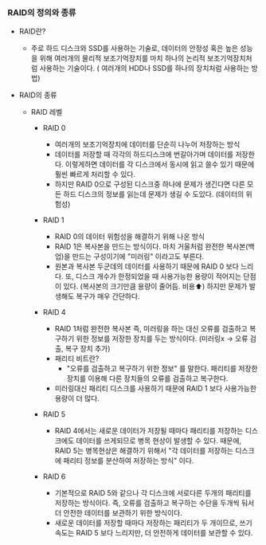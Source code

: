 ### RAID의 정의와 종류

- RAID란?

  - 주로 하드 디스크와 SSD를 사용하는 기술로,
    데이터의 안정성 혹은 높은 성능을 위해 여러개의 물리적 보조기억장치를 마치 하나의 논리적 보조기억장치처럼 사용하는 기술이다.
    ( 여러개의 HDD나 SSD를 하나의 장치처럼 사용하는 방법)

- RAID의 종류

  - RAID 레벨

    - RAID 0

      - 여러개의 보조기억장치에 데이터를 단순히 나누어 저장하는 방식
      - 데이터를 저장할 때 각각의 하드디스크에 번갈아가며 데이터를 저장한다.
        이렇게하면 데이터를 각 디스크에서 동시에 읽고 쓸수 있기 때문에 훨씬 빠르게 처리할 수 있다.
      - 하지만 RAID 0으로 구성된 디스크중 하나에 문제가 생긴다면 다른 모든 하드 디스크의 정보를 읽는데 문제가 생길 수 도있다. (데이터의 위험성)

    - RAID 1

      - RAID 0의 데이터 위험성을 해결하기 위해 나온 방식
      - RAID 1은 복사본을 만드는 방식이다. 마치 거울처럼 완전한 복사본(백업)을 만드는 구성이기에 "미러링" 이라고도 부른다.
      - 원본과 복사본 두군데의 데이터를 사용하기 때문에 RAID 0 보다 느리다. 또, 디스크 개수가 한정되었을 때 사용가능한 용량이 적어지는 단점이 있다. (복사본의 크기만큼 용량이 줄어듬. 비용⬆️)
        하지만 문제가 발생해도 복구가 매우 간단하다.

    - RAID 4

      - RAID 1처럼 완전한 복사본 즉, 미러링을 하는 대신 오류를 검출하고 복구하기 위한 정보를 저장한 장치를 두는 방식이다. (미러링x -> 오류 검출, 복구 장치 추가)
      - 패리티 비트란?
        - "오류를 검출하고 복구하기 위한 정보" 를 말한다.
          패리티를 저장한 장치를 이용해 다른 장치들의 오류를 검출하고 복구한다.
      - 미러링대신 패리티 디스크를 사용하기 때문에 RAID 1 보다 사용가능한 용량이 더 많다.

    - RAID 5

      - RAID 4에서는 새로운 데이터가 저장될 때마다 패리티를 저장하는 디스크에도 데이터를 쓰게되므로 병목 현상이 발생할 수 있다.
        때문에, RAID 5는 병목현상은 해결하기 위해서 "각 데이터를 저장하는 디스크에 패리티 정보를 분산하여 저장하는 방식" 이다.

    - RAID 6
      - 기본적으로 RAID 5와 같으나 각 디스크에 서로다른 두개의 패리티를 저장하는 방식이다.
        즉, 오류를 검출하고 복구하는 수단을 두개씩 둬서 더 안전한 데이터를 보관하기 위한 방식이다.
      - 새로운 데이터를 저장할 때마다 저장하는 패리티가 두 개이므로, 쓰기 속도는 RAID 5 보다 느리지만, 더 안전하게 데이터를 보관할 수 있다.
